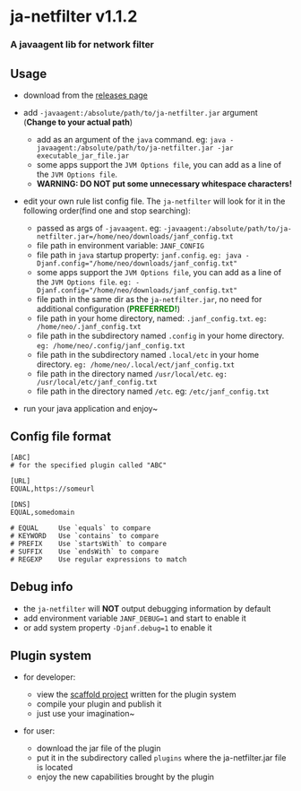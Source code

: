 # ja-netfilter v1.1.2

### A javaagent lib for network filter

## Usage

* download from the [releases page](https://github.com/pengzhile/ja-netfilter/releases)
* add `-javaagent:/absolute/path/to/ja-netfilter.jar` argument (**Change to your actual path**)
    * add as an argument of the `java` command. eg: `java -javaagent:/absolute/path/to/ja-netfilter.jar -jar executable_jar_file.jar`
    * some apps support the `JVM Options file`, you can add as a line of the `JVM Options file`.
    * **WARNING: DO NOT put some unnecessary whitespace characters!**

* edit your own rule list config file. The `ja-netfilter` will look for it in the following order(find one and stop searching):
    * passed as args of `-javaagent`. eg: `-javaagent:/absolute/path/to/ja-netfilter.jar=/home/neo/downloads/janf_config.txt`
    * file path in environment variable: `JANF_CONFIG`
    * file path in `java` startup property: `janf.config`. `eg: java -Djanf.config="/home/neo/downloads/janf_config.txt"`
    * some apps support the `JVM Options file`, you can add as a line of the `JVM Options file`. `eg: -Djanf.config="/home/neo/downloads/janf_config.txt"`
    * file path in the same dir as the `ja-netfilter.jar`, no need for additional configuration (<font color=green>**PREFERRED!**</font>)
    * file path in your home directory, named: `.janf_config.txt`. `eg: /home/neo/.janf_config.txt`
    * file path in the subdirectory named `.config` in your home directory. `eg: /home/neo/.config/janf_config.txt`
    * file path in the subdirectory named `.local/etc` in your home directory. `eg: /home/neo/.local/ect/janf_config.txt`
    * file path in the directory named `/usr/local/etc`. `eg: /usr/local/etc/janf_config.txt`
    * file path in the directory named `/etc`. eg: `/etc/janf_config.txt`

* run your java application and enjoy~

## Config file format

```
[ABC]
# for the specified plugin called "ABC"

[URL]
EQUAL,https://someurl

[DNS]
EQUAL,somedomain

# EQUAL     Use `equals` to compare
# KEYWORD   Use `contains` to compare
# PREFIX    Use `startsWith` to compare
# SUFFIX    Use `endsWith` to compare
# REGEXP    Use regular expressions to match
```

## Debug info

* the `ja-netfilter` will **NOT** output debugging information by default
* add environment variable `JANF_DEBUG=1` and start to enable it
* or add system property `-Djanf.debug=1` to enable it

## Plugin system

* for developer:
    * view the [scaffold project](https://github.com/pengzhile/ja-netfilter-sample-plugin) written for the plugin system
    * compile your plugin and publish it
    * just use your imagination~

* for user:
    * download the jar file of the plugin
    * put it in the subdirectory called `plugins` where the ja-netfilter.jar file is located
    * enjoy the new capabilities brought by the plugin
   
